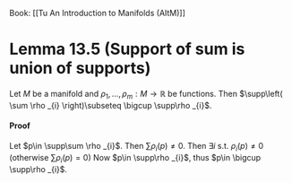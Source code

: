 Book: [[Tu An Introduction to Manifolds (AItM)]]
# Lemma 13.5 (Support of sum is union of supports)
Let $M$ be a manifold and $\rho_{1},\dots,\rho_{m}:M\to \mathbb{R}$ be functions.
Then $\supp\left( \sum \rho _{i} \right)\subseteq \bigcup \supp\rho _{i}$.
#### Proof
Let $p\in \supp\sum \rho _{i}$.
Then $\sum \rho _{i}(p)\neq 0$.
Then $\exists i$ s.t. $\rho _{i}(p)\neq 0$ (otherwise $\sum \rho _{i}(p)=0$)
Now $p\in \supp\rho _{i}$, thus $p\in \bigcup \supp\rho _{i}$.